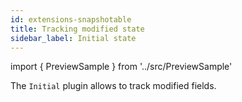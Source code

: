 ```yaml
---
id: extensions-snapshotable
title: Tracking modified state
sidebar_label: Initial state
---
```


import { PreviewSample } from '../src/PreviewSample'

The `Initial` plugin allows to track modified fields.

<PreviewSample example="plugin-snapshotable" />
